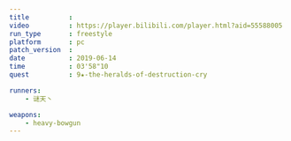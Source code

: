 ```yaml
---
title          :
video          : https://player.bilibili.com/player.html?aid=55588005
run_type       : freestyle
platform       : pc
patch_version  : 
date           : 2019-06-14
time           : 03'58"10
quest          : 9★-the-heralds-of-destruction-cry

runners:
    - 谜天丶

weapons:
    - heavy-bowgun
---
```

